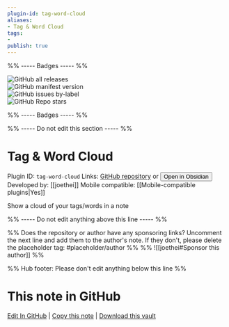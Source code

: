 ```yaml
---
plugin-id: tag-word-cloud
aliases:
- Tag & Word Cloud
tags: 
- 
publish: true
---
```


%% ----- Badges ----- %%

![GitHub all releases](https://img.shields.io/github/downloads/joethei/obsidian-tagcloud/total?color=573E7A&logo=github&style=for-the-badge)   
![GitHub manifest version](https://img.shields.io/github/manifest-json/v/joethei/obsidian-tagcloud?color=573E7A&logo=github&style=for-the-badge)   
![GitHub issues by-label](https://img.shields.io/github/issues/joethei/obsidian-tagcloud/help%20wanted?color=573E7A&logo=github&style=for-the-badge)   
![GitHub Repo stars](https://img.shields.io/github/stars/joethei/obsidian-tagcloud?color=573E7A&logo=github&style=for-the-badge)

%% ----- Badges ----- %%

%% ----- Do not edit this section ----- %%

# Tag & Word Cloud

Plugin ID: `tag-word-cloud`
Links: [GitHub repository](https://github.com/joethei/obsidian-tagcloud) or [<button id=HH>Open in Obsidian</button>](obsidian://show-plugin?id=tag-word-cloud)
Developed by: [[joethei]]
Mobile compatible: [[Mobile-compatible plugins|Yes]]

Show a cloud of your tags/words in a note

%% ----- Do not edit anything above this line ----- %% 

%% Does the repository or author have any sponsoring links? Uncomment the next line and add them to the author's note. If they don't, please delete the placeholder tag: #placeholder/author %%
%% ![[joethei#Sponsor this author]] %%

%% Hub footer: Please don't edit anything below this line %%

# This note in GitHub

<span class="git-footer">[Edit In GitHub](https://github.dev/obsidian-community/obsidian-hub/blob/main/02%20-%20Community%20Expansions/02.05%20All%20Community%20Expansions/Plugins/tag-word-cloud.md "git-hub-edit-note") | [Copy this note](https://raw.githubusercontent.com/obsidian-community/obsidian-hub/main/02%20-%20Community%20Expansions/02.05%20All%20Community%20Expansions/Plugins/tag-word-cloud.md "git-hub-copy-note") | [Download this vault](https://github.com/obsidian-community/obsidian-hub/archive/refs/heads/main.zip "git-hub-download-vault") </span>
